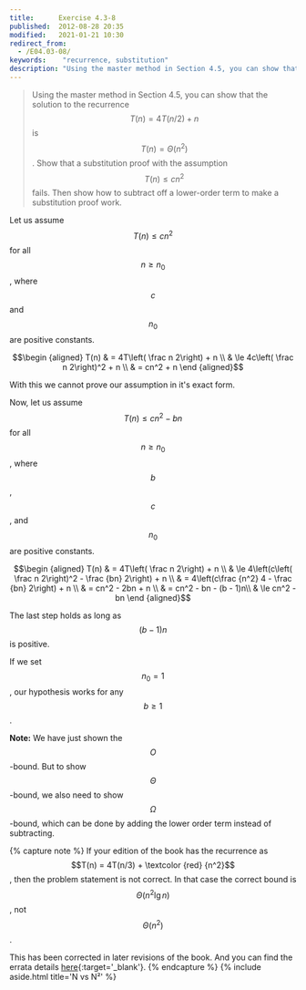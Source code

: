 ```yaml
---
title:      Exercise 4.3-8
published:  2012-08-28 20:35
modified:   2021-01-21 10:30
redirect_from:
  - /E04.03-08/
keywords:    "recurrence, substitution"
description: "Using the master method in Section 4.5, you can show that the solution to the recurrence T(n) = 4T(n/2) + n is T(n) = Θ(n²). Show that a substitution proof with the assumption T(n) ≤ cn² fails."
---
```


> Using the master method in Section 4.5, you can show that the solution to the recurrence $$T(n) = 4T(n/2) + n$$ is $$T(n) = \Theta(n^2)$$. Show that a substitution proof with the assumption $$T(n) \le cn^2$$ fails. Then show how to subtract off a lower-order term to make a substitution proof work.

Let us assume $$T(n) \le cn^2$$ for all $$n \ge n_0$$, where $$c$$ and $$n_0$$ are positive constants.

$$\begin {aligned}
T(n) & = 4T\left( \frac n 2\right) + n \\
     & \le 4c\left( \frac n 2\right)^2 + n \\
     & = cn^2 + n
\end {aligned}$$

With this we cannot prove our assumption in it's exact form.

Now, let us assume $$T(n) \le cn^2 - bn$$ for all $$n \ge n_0$$, where $$b$$, $$c$$, and $$n_0$$ are positive constants.

$$\begin {aligned}
T(n) & = 4T\left( \frac n 2\right) + n \\
     & \le 4\left(c\left( \frac n 2\right)^2 - \frac {bn} 2\right) + n \\
     & = 4\left(c\frac {n^2} 4 - \frac {bn} 2\right) + n \\
     & = cn^2 - 2bn + n \\
     & = cn^2 - bn - (b - 1)n\\
     & \le cn^2 - bn
\end {aligned}$$

The last step holds as long as $$(b - 1)n$$ is positive.

If we set $$n_0 = 1$$, our hypothesis works for any $$b \ge 1$$.

**Note:** We have just shown the $$O$$-bound. But to show $$\Theta$$-bound, we also need to show $$\Omega$$-bound, which can be done by adding the lower order term instead of subtracting.

{% capture note %}
If your edition of the book has the recurrence as $$T(n) = 4T(n/3) + \textcolor {red} {n^2}$$, then the problem statement is not correct. In that case the correct bound is $$\Theta(n^2 \lg n)$$, not $$\Theta(n^2)$$.

This has been corrected in later revisions of the book. And  you can find the errata details [here](https://www.cs.dartmouth.edu/~thc/clrs-bugs/bugs-3e.php 'CLRS errata'){:target='_blank'}.
{% endcapture %}
{% include aside.html title='N vs N²' %}

